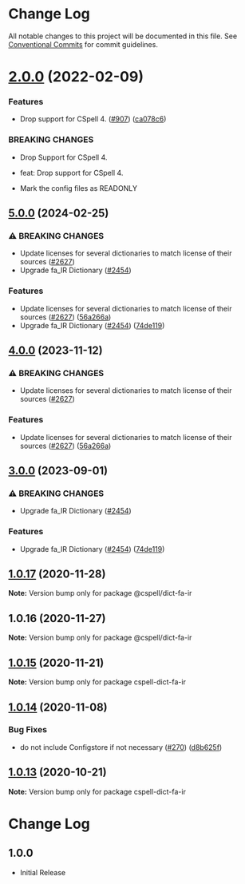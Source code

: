# Change Log

All notable changes to this project will be documented in this file.
See [Conventional Commits](https://conventionalcommits.org) for commit guidelines.

# [2.0.0](https://github.com/streetsidesoftware/cspell-dicts/compare/@cspell/dict-fa-ir@1.0.17...@cspell/dict-fa-ir@2.0.0) (2022-02-09)


### Features

* Drop support for CSpell 4. ([#907](https://github.com/streetsidesoftware/cspell-dicts/issues/907)) ([ca078c6](https://github.com/streetsidesoftware/cspell-dicts/commit/ca078c6a2e188cc3cf6276db1ba7e007f0f06f27))


### BREAKING CHANGES

* Drop Support for CSpell 4.

* feat: Drop support for CSpell 4.
* Mark the config files as READONLY





## [5.0.0](https://github.com/fobo66/cspell-dicts/compare/@cspell/dict-fa-ir-v4.0.0...@cspell/dict-fa-ir@5.0.0) (2024-02-25)


### ⚠ BREAKING CHANGES

* Update licenses for several dictionaries to match license of their sources ([#2627](https://github.com/fobo66/cspell-dicts/issues/2627))
* Upgrade fa_IR Dictionary ([#2454](https://github.com/fobo66/cspell-dicts/issues/2454))

### Features

* Update licenses for several dictionaries to match license of their sources ([#2627](https://github.com/fobo66/cspell-dicts/issues/2627)) ([56a266a](https://github.com/fobo66/cspell-dicts/commit/56a266aafdcde83043b92022dd0ae187c1d53498))
* Upgrade fa_IR Dictionary ([#2454](https://github.com/fobo66/cspell-dicts/issues/2454)) ([74de119](https://github.com/fobo66/cspell-dicts/commit/74de1198aa9d64eb8d53ce44a16ef9ed04dc6b27))

## [4.0.0](https://github.com/streetsidesoftware/cspell-dicts/compare/@cspell/dict-fa-ir@3.0.0...@cspell/dict-fa-ir@4.0.0) (2023-11-12)


### ⚠ BREAKING CHANGES

* Update licenses for several dictionaries to match license of their sources ([#2627](https://github.com/streetsidesoftware/cspell-dicts/issues/2627))

### Features

* Update licenses for several dictionaries to match license of their sources ([#2627](https://github.com/streetsidesoftware/cspell-dicts/issues/2627)) ([56a266a](https://github.com/streetsidesoftware/cspell-dicts/commit/56a266aafdcde83043b92022dd0ae187c1d53498))

## [3.0.0](https://github.com/streetsidesoftware/cspell-dicts/compare/@cspell/dict-fa-ir@2.0.0...@cspell/dict-fa-ir@3.0.0) (2023-09-01)


### ⚠ BREAKING CHANGES

* Upgrade fa_IR Dictionary ([#2454](https://github.com/streetsidesoftware/cspell-dicts/issues/2454))

### Features

* Upgrade fa_IR Dictionary ([#2454](https://github.com/streetsidesoftware/cspell-dicts/issues/2454)) ([74de119](https://github.com/streetsidesoftware/cspell-dicts/commit/74de1198aa9d64eb8d53ce44a16ef9ed04dc6b27))

## [1.0.17](https://github.com/streetsidesoftware/cspell-dicts/compare/@cspell/dict-fa-ir@1.0.16...@cspell/dict-fa-ir@1.0.17) (2020-11-28)

**Note:** Version bump only for package @cspell/dict-fa-ir





## 1.0.16 (2020-11-27)

**Note:** Version bump only for package @cspell/dict-fa-ir





## [1.0.15](https://github.com/streetsidesoftware/cspell-dicts/compare/cspell-dict-fa-ir@1.0.14...cspell-dict-fa-ir@1.0.15) (2020-11-21)

**Note:** Version bump only for package cspell-dict-fa-ir

## [1.0.14](https://github.com/streetsidesoftware/cspell-dicts/compare/cspell-dict-fa-ir@1.0.13...cspell-dict-fa-ir@1.0.14) (2020-11-08)

### Bug Fixes

- do not include Configstore if not necessary ([#270](https://github.com/streetsidesoftware/cspell-dicts/issues/270)) ([d8b625f](https://github.com/streetsidesoftware/cspell-dicts/commit/d8b625f2f42d5cc6c4a9390216ac1e5037886e44))

## [1.0.13](https://github.com/streetsidesoftware/cspell-dicts/compare/cspell-dict-fa-ir@1.0.12...cspell-dict-fa-ir@1.0.13) (2020-10-21)

**Note:** Version bump only for package cspell-dict-fa-ir

# Change Log

## 1.0.0

- Initial Release
